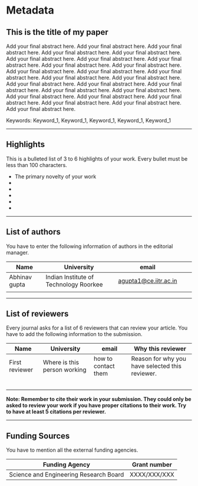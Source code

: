 # Metadata

## This is the title of my paper

Add your final abstract here. Add your final abstract here. Add your final abstract here. Add your final abstract here. Add your final abstract here. Add your final abstract here. Add your final abstract here. Add your final abstract here. Add your final abstract here. Add your final abstract here. Add your final abstract here. Add your final abstract here. Add your final abstract here. Add your final abstract here. Add your final abstract here. Add your final abstract here. Add your final abstract here. Add your final abstract here. Add your final abstract here. Add your final abstract here. Add your final abstract here. Add your final abstract here. Add your final abstract here. Add your final abstract here. Add your final abstract here. Add your final abstract here. 

Keywords: Keyword_1, Keyword_1, Keyword_1, Keyword_1, Keyword_1

---

## Highlights

This is a bulleted list of 3 to 6 highlights of your work. Every bullet must be less than 100 characters.

- The primary novelty of your work
- 
- 
- 
- 
- 

---

## List of authors

You have to enter the following information of authors in the editorial manager.

| Name          | University                             | email                 |      |      |
| ------------- | -------------------------------------- | --------------------- | ---- | ---- |
| Abhinav gupta | Indian Institute of Technology Roorkee | agupta1@ce.iitr.ac.in |      |      |
|               |                                        |                       |      |      |



---

## List of reviewers

Every journal asks for a list of 6 reviewers that can review your article. You have to add the following information to the submission. 

| Name           | University                   | email               | Why this reviewer                               |
| -------------- | ---------------------------- | ------------------- | ----------------------------------------------- |
| First reviewer | Where is this person working | how to contact them | Reason for why you have selected this reviewer. |
|                |                              |                     |                                                 |
|                |                              |                     |                                                 |
|                |                              |                     |                                                 |
|                |                              |                     |                                                 |
|                |                              |                     |                                                 |

**Note: Remember to cite their work in your submission. They could only be asked to review your work if you have proper citations to their work. Try to have at least 5 citations per reviewer.**

---

## Funding Sources

You have to mention all the external funding agencies.

| Funding Agency                         | Grant number |
| -------------------------------------- | ------------ |
| Science and Engineering Research Board | XXXX/XXX/XXX |

